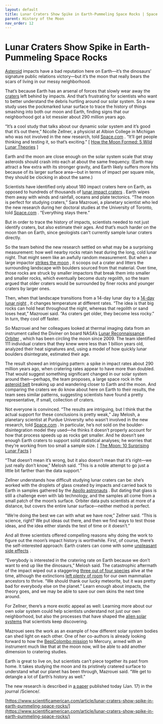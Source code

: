 ```yaml
---
layout: default
title: Lunar Craters Show Spike in Earth-Pummeling Space Rocks | Space.com
parent: History of the Moon
nav_order: 12
---
```


# Lunar Craters Show Spike in Earth-Pummeling Space Rocks

[Asteroid](https://www.space.com/topics/asteroids)   impacts have a bad reputation here on Earth—it’s the dinosaurs’ signature public relations victory—but it’s the moon that really bears the scars of living in our messy neighborhood.

That’s because Earth has an arsenal of forces that slowly wear away the   [craters](https://www.space.com/42431-giant-impact-crater-hidden-under-greenland-ice.html)   left behind by impacts. And that’s frustrating for scientists who want to better understand the debris hurtling around our solar system. So a new study uses the pockmarked lunar surface to trace the history of things smashing into both our moon and Earth, finding signs that our neighborhood got a lot messier about 290 million years ago.

“It’s a cool study that talks about our dynamic solar system and it’s good that it’s out there,” Nicolle Zellner, a physicist at Albion College in Michigan who was not involved in the new research, told  [Space.com](http://space.com/) . “It’ll get people thinking and testing it, so that’s exciting.” [  [How the Moon Formed: 5 Wild Lunar Theories](https://www.space.com/25322-moon-formation-wild-theories.html)  ]

Earth and the moon are close enough on the solar system scale that stray asteroids should crash into each at about the same frequency. (Earth may attract a few extra with its stronger gravity, and Earth likely suffers more hits because of its larger surface area—but in terms of impact per square mile, they should be clocking in about the same.)

Scientists have identified only about 180 impact craters here on Earth, as opposed to hundreds of thousands of   [lunar impact craters](https://www.space.com/41696-moon-crater-moretus-amazing-photo.html) . Earth wipes them away with winds and rainfall, oceans and plate tectonics. “The moon is perfect for studying craters,” Sara Mazrouei, a planetary scientist who led the new research during her doctoral studies at the University of Toronto, told  [Space.com](http://space.com/) . “Everything stays there.”

But in order to trace the history of impacts, scientists needed to not just identify craters, but also estimate their ages. And that’s much harder on the moon than on Earth, since geologists can’t currently sample lunar craters directly.

So the team behind the new research settled on what may be a surprising measurement: how well nearby rocks retain heat during the long, cold lunar night. That might seem like an awfully random measurement. But when a large impactor   [strikes the moon](https://www.space.com/41356-watch-two-meteorites-hit-the-moon.html) , it scoops out a crater and litters the surrounding landscape with boulders sourced from that material. Over time, those rocks are struck by smaller impactors that break them into smaller and smaller rocks, which eventually become dusty regolith, so the team argued that older craters would be surrounded by finer rocks and younger craters by larger ones.

Then, when that landscape transitions from a 14-day lunar day to a   [14-day lunar night](https://www.space.com/42886-not-dark-side-of-moon-china-lunar-farside.html) , it changes temperature at different rates. “The idea is that big rocks can hold heat throughout the night, whereas that regolith or sand loses heat,” Mazrouei said. “As craters get older, they become less rocky.” In turn, they cool off faster.

So Mazrouei and her colleagues looked at thermal imaging data from an instrument called the Diviner on board NASA’s   [Lunar Reconnaissance Orbiter](https://www.space.com/42596-beautiful-moon-crater-photograph.html) , which has been circling the moon since 2009. The team identified 111 individual craters that they knew were less than 1 billion years old, analyzed their heat signatures and, using a model of how quickly lunar boulders disintegrate, estimated their age.

The result showed an intriguing pattern: a spike in impact rates about 290 million years ago, when cratering rates appear to have more than doubled. That would suggest something significant changed in our solar system around then—perhaps, the team proposes, a large space rock in the   [asteroid belt](https://www.space.com/16105-asteroid-belt.html)   breaking up and wandering closer to Earth and the moon. And comparing the craters we do know about here on Earth to their results, the team sees similar patterns, suggesting scientists have found a pretty representative, if small, collection of craters.

Not everyone is convinced. “The results are intriguing, but I think that the actual support for these conclusions is pretty weak,” Jay Melosh, a planetary scientist at Purdue University who wasn’t involved in the new research, told  [Space.com](http://space.com/) . In particular, he’s not sold on the boulder- disintegration model they used—he thinks it doesn’t properly account for how that process speeds up as rocks get smaller. And he doesn’t see enough Earth craters to support solid statistical analyses; he worries that they’re working from too small a sample size. [  [The Moon: 10 Surprising Lunar Facts](https://www.space.com/19619-top-10-moon-facts.html)  ]

“That doesn’t mean it’s wrong, but it also doesn’t mean that it’s right—we just really don’t know,” Melosh said. “This is a noble attempt to go just a little bit farther than the data support.”

Zellner understands how difficult studying lunar craters can be: she’s worked with the droplets of glass created by impacts and carried back to Earth in samples gathered by the   [Apollo astronauts](https://www.space.com/topics/apollo-program) . But dating that glass is still a challenge even with lab technology, and the samples all come from a small patch of the moon’s surface. Orbiter data puts scientists at more of a distance, but covers the entire lunar surface—neither method is perfect.

“We’re doing the best we can with what we have now,” Zellner said. “This is science, right? We put ideas out there, and then we find ways to test those ideas, and the idea either stands the test of time or it doesn’t.”

And all three scientists offered compelling reasons why doing the work to figure out the moon’s impact history is worthwhile. First, of course, there’s the self-interested approach: Earth craters can come with some   [unpleasant side effects](https://www.space.com/37930-dino-killing-asteroid-caused-two-years-of-darkness.html) .

“Everybody is interested in the cratering rate on Earth because we don’t want to end up like the dinosaurs,” Melosh said. The catastrophic aftermath of the impact wiped out a staggering   [three out of four species](https://www.nature.com/articles/s41586-018-0163-6)   alive at the time, although the extinctions   [left plenty of room](https://www.space.com/36239-dinosaur-killing-asteroid-strike-chicxulub-life-return.html)   for our own mammalian ancestors to thrive. “We should thank our lucky meteorite, but it was pretty bad for everybody else on the planet.” Learn enough about impacts, the theory goes, and we may be able to save our own skins the next time around.

For Zellner, there’s a more exotic appeal as well: Learning more about our own solar system could help scientists understand not just our own neighborhood, but also the processes that have shaped the   [alien solar systems](https://www.space.com/17738-exoplanets.html)   that scientists keep discovering.

Mazrouei sees the work as an example of how different solar system bodies can shed light on each other. One of her co-authors is already looking forward to how the   [BepiColombo mission](https://www.space.com/35671-bepicolombo-facts.html)   to Mercury, armed with an instrument much like that at the moon now, will be able to add another dimension to cratering studies.

Earth is great to live on, but scientists can’t piece together its past from home. It takes studying the moon and its pristinely cratered surface to understand what our planet has been through, Mazrouei said. “We get to detangle a lot of Earth’s history as well.”

The new research is described in   [a paper](http://science.sciencemag.org/cgi/doi/10.1126/science.aar4058)   published today (Jan. 17) in the journal /Science/.

[https://www.scientificamerican.com/article/lunar-craters-show-spike-in-earth-pummeling-space-rocks/](https://www.scientificamerican.com/article/lunar-craters-show-spike-in-earth-pummeling-space-rocks/)

